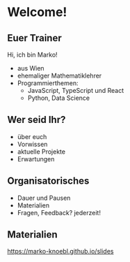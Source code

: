 # Welcome!

## Euer Trainer

Hi, ich bin Marko!

- aus Wien
- ehemaliger Mathematiklehrer
- Programmierthemen:
  - JavaScript, TypeScript und React
  - Python, Data Science

## Wer seid Ihr?

- über euch
- Vorwissen
- aktuelle Projekte
- Erwartungen

## Organisatorisches

- Dauer und Pausen
- Materialien
- Fragen, Feedback? jederzeit!

## Materialien

<https://marko-knoebl.github.io/slides>
